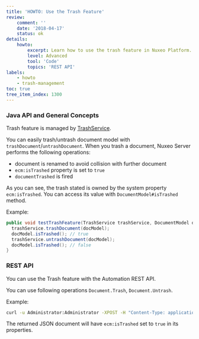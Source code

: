 ```yaml
---
title: 'HOWTO: Use the Trash Feature'
review:
    comment: ''
    date: '2018-04-17'
    status: ok
details:
    howto:
        excerpt: Learn how to use the trash feature in Nuxeo Platform.
        level: Advanced
        tool: 'Code'
        topics: 'REST API'
labels:
    - howto
    - trash-management
toc: true
tree_item_index: 1300
---
```

### Java API and General Concepts

Trash feature is managed by [TrashService](http://community.nuxeo.com/api/nuxeo/latest/javadoc/org/nuxeo/ecm/core/trash/TrashService.html).

You can easily trash/untrash document model with `trashDocument`/`untrashDocument`. When you trash a document, Nuxeo Server performs the following operations:
- document is renamed to avoid collision with further document
- `ecm:isTrashed` property is set to `true`
- `documentTrashed` is fired

As you can see, the trash stated is owned by the system property `ecm:isTrashed`. You can access its value with `DocumentModel#isTrashed` method.

Example:
```java
public void testTrashFeature(TrashService trashService, DocumentModel docModel) {
  trashService.trashDocument(docModel);
  docModel.isTrashed(); // true
  trashService.untrashDocument(docModel);
  docModel.isTrashed(); // false
}

```

### REST API

You can use the Trash feature with the Automation REST API.

You can use following operations `Document.Trash`, `Document.Untrash`.

Example:
```bash
curl -u Administrator:Administrator -XPOST -H "Content-Type: application/json" http://localhost:8080/nuxeo/site/automation/Document.Trash -d '{"input":"doc:/some/document"}'
```

The returned JSON document will have `ecm:isTrashed` set to `true` in its properties.

